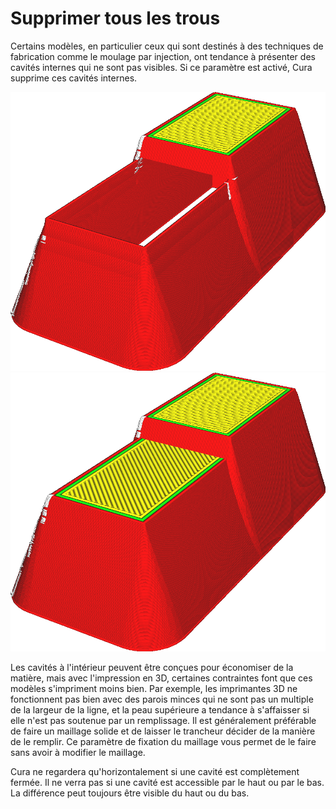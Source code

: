 Supprimer tous les trous
====
Certains modèles, en particulier ceux qui sont destinés à des techniques de fabrication comme le moulage par injection, ont tendance à présenter des cavités internes qui ne sont pas visibles. Si ce paramètre est activé, Cura supprime ces cavités internes.

![Ce modèle a un trou au centre](../../../articles/images/meshfix_union_all_remove_holes_disabled.png)
![Avec ce paramètre activé, le trou est supprimé](../../../articles/images/meshfix_union_all_remove_holes_enabled.png)

Les cavités à l'intérieur peuvent être conçues pour économiser de la matière, mais avec l'impression en 3D, certaines contraintes font que ces modèles s'impriment moins bien. Par exemple, les imprimantes 3D ne fonctionnent pas bien avec des parois minces qui ne sont pas un multiple de la largeur de la ligne, et la peau supérieure a tendance à s'affaisser si elle n'est pas soutenue par un remplissage. Il est généralement préférable de faire un maillage solide et de laisser le trancheur décider de la manière de le remplir. Ce paramètre de fixation du maillage vous permet de le faire sans avoir à modifier le maillage.

Cura ne regardera qu'horizontalement si une cavité est complètement fermée. Il ne verra pas si une cavité est accessible par le haut ou par le bas. La différence peut toujours être visible du haut ou du bas.
